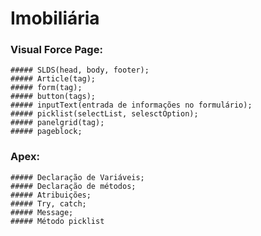 # Imobiliária
### Visual Force Page:
    ##### SLDS(head, body, footer);
    ##### Article(tag);
    ##### form(tag);
    ##### button(tags);
    ##### inputText(entrada de informações no formulário);
    ##### picklist(selectList, selesctOption);
    ##### panelgrid(tag);
    ##### pageblock;
### Apex:
    ##### Declaração de Variáveis;
    ##### Declaração de métodos;
    ##### Atribuições;
    ##### Try, catch;
    ##### Message;
    ##### Método picklist
